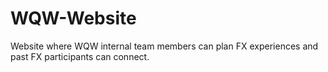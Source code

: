 # WQW-Website
Website where WQW internal team members can plan FX experiences and past FX participants can connect.
